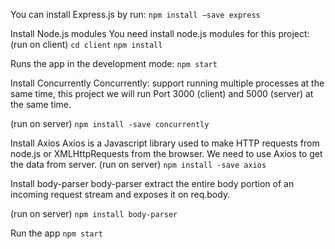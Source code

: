 You can install Express.js by run:
`npm install –save express`

Install Node.js modules
You need install node.js modules for this project:
(run on client)
`cd client`
`npm install`

Runs the app in the development mode:
`npm start`

Install Concurrently
Concurrently: support running multiple processes at the same time, this project we will run Port 3000 (client) and 5000 (server) at the same time.

(run on server)
`npm install -save concurrently`

Install Axios
Axios is a Javascript library used to make HTTP requests from node.js or XMLHttpRequests from the browser. We need to use Axios to get the data from server.
(run on server)
`npm install -save axios`


Install body-parser
body-parser extract the entire body portion of an incoming request stream and exposes it on req.body.

(run on server)
`npm install body-parser`

Run the app
`npm start`
